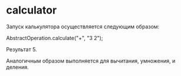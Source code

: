 # calculator

Запуск калькулятора осуществляется следующим образом:

AbstractOperation.calculate("+", "3 2");

Результат 5.

Аналогичным образом выполняется для вычитания, умножения, и деления.

